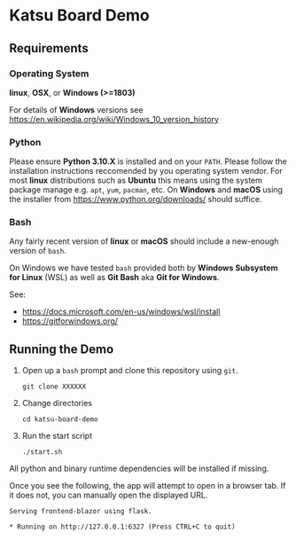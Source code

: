 # Katsu Board Demo
## Requirements
### Operating System
**linux**, **OSX**, or **Windows (>=1803)**

For details of **Windows** versions see https://en.wikipedia.org/wiki/Windows_10_version_history

### Python
Please ensure **Python 3.10.X** is installed and on your `PATH`. Please follow the installation instructions reccomended by you operating system vendor. For most **linux** distributions such as **Ubuntu** this means using the system package manage e.g. `apt`, `yum`, `pacman`, etc. On **Windows** and **macOS** using the installer from https://www.python.org/downloads/ should suffice.

### Bash
Any fairly recent version of **linux** or **macOS** should include a new-enough version of `bash`.

On Windows we have tested `bash` provided both by **Windows Subsystem for Linux** (WSL) as well as **Git Bash** aka **Git for Windows**.

See:
- https://docs.microsoft.com/en-us/windows/wsl/install
- https://gitforwindows.org/

## Running the Demo
1. Open up a `bash` prompt and clone this repository using `git`.

       git clone XXXXXX

1. Change directories

       cd katsu-board-demo

1. Run the start script

       ./start.sh

All python and binary runtime dependencies will be installed if missing.

Once you see the following, the app will attempt to open in a browser tab. If it does not, you can manually open the displayed URL.

    Serving frontend-blazor using flask.

    * Running on http://127.0.0.1:6327 (Press CTRL+C to quit)
